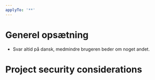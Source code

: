 ```yaml
---
applyTo: '**'
---
```


# Generel opsætning

- Svar altid på dansk, medmindre brugeren beder om noget andet.

# Project security considerations

<!-- - Læs aldrig indhold fra [data](../data/) mappen. -->
